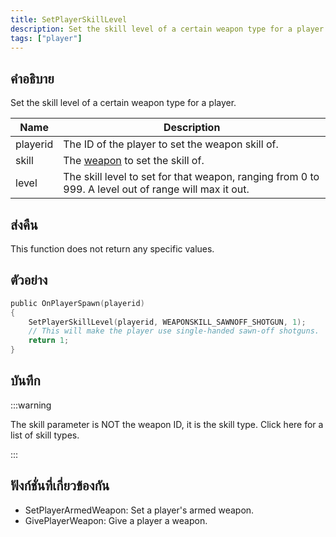 ```yaml
---
title: SetPlayerSkillLevel
description: Set the skill level of a certain weapon type for a player.
tags: ["player"]
---
```


## คำอธิบาย

Set the skill level of a certain weapon type for a player.

| Name     | Description                                                                                          |
| -------- | ---------------------------------------------------------------------------------------------------- |
| playerid | The ID of the player to set the weapon skill of.                                                     |
| skill    | The [weapon](../resources/weaponskills.md) to set the skill of.                                      |
| level    | The skill level to set for that weapon, ranging from 0 to 999. A level out of range will max it out. |

## ส่งคืน

This function does not return any specific values.

## ตัวอย่าง

```c
public OnPlayerSpawn(playerid)
{
    SetPlayerSkillLevel(playerid, WEAPONSKILL_SAWNOFF_SHOTGUN, 1);
    // This will make the player use single-handed sawn-off shotguns.
    return 1;
}
```

## บันทึก

:::warning

The skill parameter is NOT the weapon ID, it is the skill type. Click here for a list of skill types.

:::

## ฟังก์ชั่นที่เกี่ยวข้องกัน

- SetPlayerArmedWeapon: Set a player's armed weapon.
- GivePlayerWeapon: Give a player a weapon.
